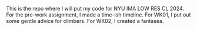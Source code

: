 This is the repo where I will put my code for NYU IMA LOW RES CL 2024.
For the pre-work assignment, I made a time-ish timeline.
For WK01, I put out some gentle advice for climbers. 
For WK02, I created a fantasea.
